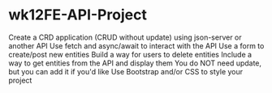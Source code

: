 # wk12FE-API-Project
Create a CRD application (CRUD without update) using json-server or another API
Use fetch and async/await to interact with the API
Use a form to create/post new entities
Build a way for users to delete entities
Include a way to get entities from the API and display them
You do NOT need update, but you can add it if you'd like
Use Bootstrap and/or CSS to style your project
